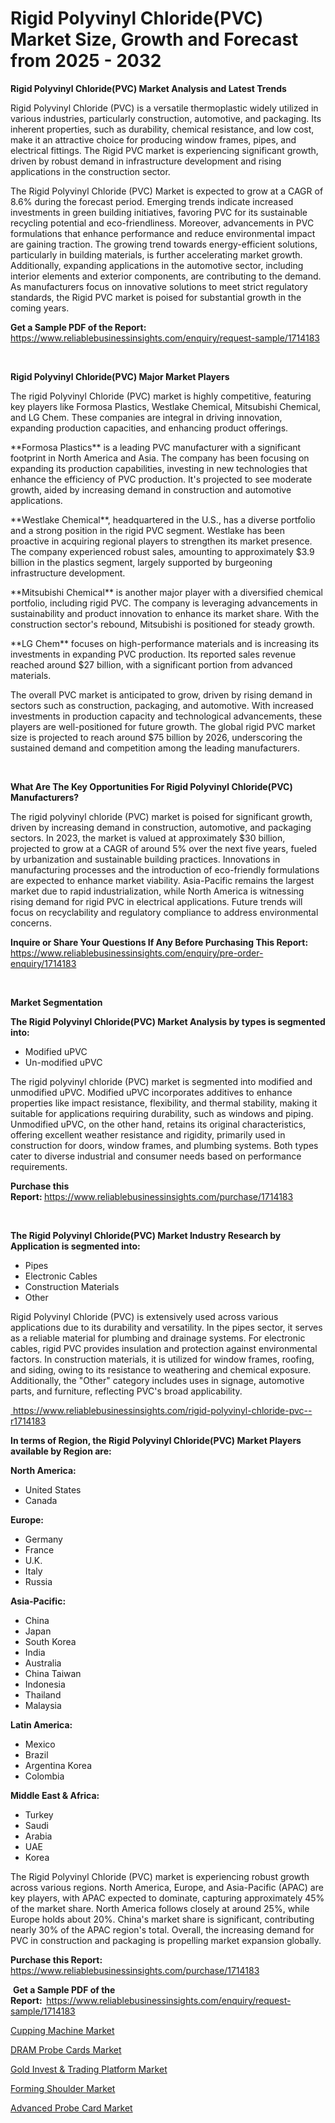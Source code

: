 <p><h1>Rigid Polyvinyl Chloride(PVC) Market Size, Growth and Forecast from 2025 - 2032</h1></p><p><strong>Rigid Polyvinyl Chloride(PVC) Market Analysis and Latest Trends</strong></p>
<p><p>Rigid Polyvinyl Chloride (PVC) is a versatile thermoplastic widely utilized in various industries, particularly construction, automotive, and packaging. Its inherent properties, such as durability, chemical resistance, and low cost, make it an attractive choice for producing window frames, pipes, and electrical fittings. The Rigid PVC market is experiencing significant growth, driven by robust demand in infrastructure development and rising applications in the construction sector.</p><p>The Rigid Polyvinyl Chloride (PVC) Market is expected to grow at a CAGR of 8.6% during the forecast period. Emerging trends indicate increased investments in green building initiatives, favoring PVC for its sustainable recycling potential and eco-friendliness. Moreover, advancements in PVC formulations that enhance performance and reduce environmental impact are gaining traction. The growing trend towards energy-efficient solutions, particularly in building materials, is further accelerating market growth. Additionally, expanding applications in the automotive sector, including interior elements and exterior components, are contributing to the demand. As manufacturers focus on innovative solutions to meet strict regulatory standards, the Rigid PVC market is poised for substantial growth in the coming years.</p></p>
<p><strong>Get a Sample PDF of the Report:&nbsp;</strong> <a href="https://www.reliablebusinessinsights.com/enquiry/request-sample/1714183?utm_campaign=116&utm_medium=2&utm_source=Github&utm_content=ia&utm_term=11012025&utm_id=rigid-polyvinyl-chloridepvc">https://www.reliablebusinessinsights.com/enquiry/request-sample/1714183</a></p>
<p>&nbsp;</p>
<p><strong>Rigid Polyvinyl Chloride(PVC) Major Market Players</strong></p>
<p><p>The rigid Polyvinyl Chloride (PVC) market is highly competitive, featuring key players like Formosa Plastics, Westlake Chemical, Mitsubishi Chemical, and LG Chem. These companies are integral in driving innovation, expanding production capacities, and enhancing product offerings.</p><p>**Formosa Plastics** is a leading PVC manufacturer with a significant footprint in North America and Asia. The company has been focusing on expanding its production capabilities, investing in new technologies that enhance the efficiency of PVC production. It's projected to see moderate growth, aided by increasing demand in construction and automotive applications.</p><p>**Westlake Chemical**, headquartered in the U.S., has a diverse portfolio and a strong position in the rigid PVC segment. Westlake has been proactive in acquiring regional players to strengthen its market presence. The company experienced robust sales, amounting to approximately $3.9 billion in the plastics segment, largely supported by burgeoning infrastructure development.</p><p>**Mitsubishi Chemical** is another major player with a diversified chemical portfolio, including rigid PVC. The company is leveraging advancements in sustainability and product innovation to enhance its market share. With the construction sector's rebound, Mitsubishi is positioned for steady growth.</p><p>**LG Chem** focuses on high-performance materials and is increasing its investments in expanding PVC production. Its reported sales revenue reached around $27 billion, with a significant portion from advanced materials.</p><p>The overall PVC market is anticipated to grow, driven by rising demand in sectors such as construction, packaging, and automotive. With increased investments in production capacity and technological advancements, these players are well-positioned for future growth. The global rigid PVC market size is projected to reach around $75 billion by 2026, underscoring the sustained demand and competition among the leading manufacturers.</p></p>
<p>&nbsp;</p>
<p><strong>What Are The Key Opportunities For Rigid Polyvinyl Chloride(PVC) Manufacturers?</strong></p>
<p><p>The rigid polyvinyl chloride (PVC) market is poised for significant growth, driven by increasing demand in construction, automotive, and packaging sectors. In 2023, the market is valued at approximately $30 billion, projected to grow at a CAGR of around 5% over the next five years, fueled by urbanization and sustainable building practices. Innovations in manufacturing processes and the introduction of eco-friendly formulations are expected to enhance market viability. Asia-Pacific remains the largest market due to rapid industrialization, while North America is witnessing rising demand for rigid PVC in electrical applications. Future trends will focus on recyclability and regulatory compliance to address environmental concerns.</p></p>
<p><strong>Inquire or Share Your Questions If Any Before Purchasing This Report:</strong> <a href="https://www.reliablebusinessinsights.com/enquiry/pre-order-enquiry/1714183?utm_campaign=116&utm_medium=2&utm_source=Github&utm_content=ia&utm_term=11012025&utm_id=rigid-polyvinyl-chloridepvc">https://www.reliablebusinessinsights.com/enquiry/pre-order-enquiry/1714183</a></p>
<p>&nbsp;</p>
<p><strong>Market Segmentation</strong></p>
<p><strong>The Rigid Polyvinyl Chloride(PVC) Market Analysis by types is segmented into:</strong></p>
<p><ul><li>Modified uPVC</li><li>Un-modified uPVC</li></ul></p>
<p><p>The rigid polyvinyl chloride (PVC) market is segmented into modified and unmodified uPVC. Modified uPVC incorporates additives to enhance properties like impact resistance, flexibility, and thermal stability, making it suitable for applications requiring durability, such as windows and piping. Unmodified uPVC, on the other hand, retains its original characteristics, offering excellent weather resistance and rigidity, primarily used in construction for doors, window frames, and plumbing systems. Both types cater to diverse industrial and consumer needs based on performance requirements.</p></p>
<p><strong>Purchase this Report:&nbsp;</strong><a href="https://www.reliablebusinessinsights.com/purchase/1714183?utm_campaign=116&utm_medium=2&utm_source=Github&utm_content=ia&utm_term=11012025&utm_id=rigid-polyvinyl-chloridepvc">https://www.reliablebusinessinsights.com/purchase/1714183</a></p>
<p>&nbsp;</p>
<p><strong>The Rigid Polyvinyl Chloride(PVC) Market Industry Research by Application is segmented into:</strong></p>
<p><ul><li>Pipes</li><li>Electronic Cables</li><li>Construction Materials</li><li>Other</li></ul></p>
<p><p>Rigid Polyvinyl Chloride (PVC) is extensively used across various applications due to its durability and versatility. In the pipes sector, it serves as a reliable material for plumbing and drainage systems. For electronic cables, rigid PVC provides insulation and protection against environmental factors. In construction materials, it is utilized for window frames, roofing, and siding, owing to its resistance to weathering and chemical exposure. Additionally, the "Other" category includes uses in signage, automotive parts, and furniture, reflecting PVC's broad applicability.</p></p>
<p><a href="https://www.reliablebusinessinsights.com/rigid-polyvinyl-chloride-pvc--r1714183?utm_campaign=116&utm_medium=2&utm_source=Github&utm_content=ia&utm_term=11012025&utm_id=rigid-polyvinyl-chloridepvc">&nbsp;https://www.reliablebusinessinsights.com/rigid-polyvinyl-chloride-pvc--r1714183</a></p>
<p><strong>In terms of Region, the Rigid Polyvinyl Chloride(PVC) Market Players available by Region are:</strong></p>
<p>
    <p> <strong> North America: </strong>
        <ul>
            <li>United States</li>
            <li>Canada</li>
        </ul>
        </p> 
    <p> <strong> Europe: </strong>
        <ul>
            <li>Germany</li>
            <li>France</li>
            <li>U.K.</li>
            <li>Italy</li>
            <li>Russia</li>
        </ul>
        </p> 
    <p> <strong> Asia-Pacific: </strong>
        <ul>
            <li>China</li>
            <li>Japan</li>
            <li>South Korea</li>
            <li>India</li>
            <li>Australia</li>
            <li>China Taiwan</li>
            <li>Indonesia</li>
            <li>Thailand</li>
            <li>Malaysia</li>
        </ul>
        </p> 
    <p> <strong> Latin America: </strong>
        <ul>
            <li>Mexico</li>
            <li>Brazil</li>
            <li>Argentina Korea</li>
            <li>Colombia</li>
        </ul>
        </p> 
    <p> <strong> Middle East & Africa: </strong>
        <ul>
            <li>Turkey</li>
            <li>Saudi</li>
            <li>Arabia</li>
            <li>UAE</li>
            <li>Korea</li>
        </ul>
    </p>
    </p>
<p><p>The Rigid Polyvinyl Chloride (PVC) market is experiencing robust growth across various regions. North America, Europe, and Asia-Pacific (APAC) are key players, with APAC expected to dominate, capturing approximately 45% of the market share. North America follows closely at around 25%, while Europe holds about 20%. China's market share is significant, contributing nearly 30% of the APAC region's total. Overall, the increasing demand for PVC in construction and packaging is propelling market expansion globally.</p></p>
<p><strong>Purchase this Report: </strong><a href="https://www.reliablebusinessinsights.com/purchase/1714183?utm_campaign=116&utm_medium=2&utm_source=Github&utm_content=ia&utm_term=11012025&utm_id=rigid-polyvinyl-chloridepvc">https://www.reliablebusinessinsights.com/purchase/1714183</a></p>
<p>&nbsp;<strong>Get a Sample PDF of the Report:&nbsp;&nbsp;</strong><a href="https://www.reliablebusinessinsights.com/enquiry/request-sample/1714183?utm_campaign=116&utm_medium=2&utm_source=Github&utm_content=ia&utm_term=11012025&utm_id=rigid-polyvinyl-chloridepvc">https://www.reliablebusinessinsights.com/enquiry/request-sample/1714183</a></p>
<p><strong></strong></p>
<p><p><a href="https://github.com/lashaunm5st/Market-Research-Report-List-1/blob/main/cupping-machine-market.md?utm_campaign=116&utm_medium=2&utm_source=Github&utm_content=ia&utm_term=11012025&utm_id=rigid-polyvinyl-chloridepvc">Cupping Machine Market</a></p><p><a href="https://github.com/ElviraLeka1962/Market-Research-Report-List-1/blob/main/dram-probe-cards-market.md?utm_campaign=116&utm_medium=2&utm_source=Github&utm_content=ia&utm_term=11012025&utm_id=rigid-polyvinyl-chloridepvc">DRAM Probe Cards Market</a></p><p><a href="https://github.com/osbornrdaflalo/Market-Research-Report-List-1/blob/main/gold-invest-trading-platform-market.md?utm_campaign=116&utm_medium=2&utm_source=Github&utm_content=ia&utm_term=11012025&utm_id=rigid-polyvinyl-chloridepvc">Gold Invest & Trading Platform Market</a></p><p><a href="https://github.com/kimberjam0i/Market-Research-Report-List-1/blob/main/forming-shoulder-market.md?utm_campaign=116&utm_medium=2&utm_source=Github&utm_content=ia&utm_term=11012025&utm_id=rigid-polyvinyl-chloridepvc">Forming Shoulder Market</a></p><p><a href="https://github.com/darenph8er/Market-Research-Report-List-1/blob/main/advanced-probe-card-market.md?utm_campaign=116&utm_medium=2&utm_source=Github&utm_content=ia&utm_term=11012025&utm_id=rigid-polyvinyl-chloridepvc">Advanced Probe Card Market</a></p></p>
